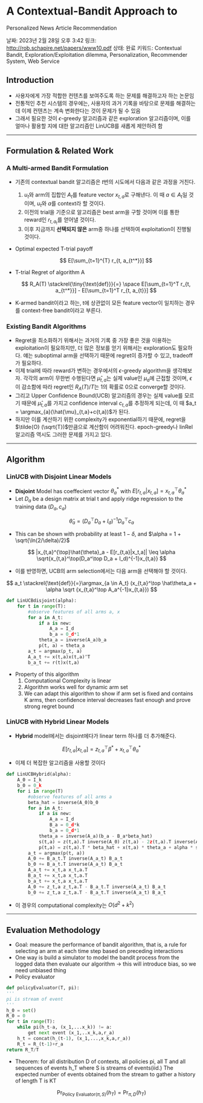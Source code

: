 # A Contextual-Bandit Approach to
Personalized News Article Recommendation

날짜: 2023년 2월 28일 오후 3:42
링크: http://rob.schapire.net/papers/www10.pdf
상태: 완료
키워드: Contextual Bandit, Exploration/Exploitation dilemma, Personalization, Recommender System, Web Service

## Introduction

- 사용자에게 가장 적합한 컨텐츠를 보여주도록 하는 문제를 해결하고자 하는 논문임
- 전통적인 추천 시스템의 경우에는, 사용자의 과거 기록을 바탕으로 문제를 해결하는데 이제 컨텐츠는 계속 변화한다는 것이 문제가 될 수 있음
- 그래서 필요한 것이 $\epsilon$-greedy 알고리즘과 같은 exploration 알고리즘이며, 이를 얼마나 활용할 지에 대한 알고리즘인 LinUCB를 새롭게 제안하려 함

---

## Formulation & Related Work

### A Multi-armed Bandit Formulation

- 기존의 contextual bandit 알고리즘은 $t$번의 시도에서 다음과 같은 과정을 거친다.
    1. $u_t$와 arm의 집합인 $A_t$를 feature vector $x_{t,a}$로 구해낸다. 이 때 $a \in A_t$일 것이며, $u_t$와 $a$를 context라 할 것이다.
    2. 이전의 trial을 기준으로 알고리즘은 best arm을 구할 것이며 이를 통한 reward인 $r_{t, a_t}$를 얻어낼 것이다.
    3. 이후 지금까지 **선택되지 않은** arm중 하나를 선택하여 exploitation이 진행될 것이다.
- Optimal expected T-trial payoff
    
    $$
    E[\sum_{t=1}^{T} r_{t, a_{t^*}}]
    $$
    
- T-trial Regret of algorithm A
    
    $$
    R_A(T) \stackrel{\tiny{\text{def}}}{=} \space E[\sum_{t=1}^T r_{t, a_{t^*}}] - E[\sum_{t=1}^T r_{t, a_{t}}] 
    $$
    
- K-armed bandit이라고 하는, t에 상관없이 모든 feature vector이 일치하는 경우를 context-free bandit이라고 부른다.

### Existing Bandit Algorithms

- Regret을 최소화하기 위해서는 과거의 기록 중 가장 좋은 것을 이용하는 exploitation이 필요하지만, 더 많은 정보를 얻기 위해서는 exploration도 필요하다. 얘는 suboptimal arm을 선택하기 때문에 regret이 증가할 수 있고, tradeoff가 필요하다.
- 이제 trial에 따라 reward가 변하는 경우에서의 $\epsilon$-greedy algorithm을 생각해보자. 각각의 arm이 무한번 수행된다면 $\hat{\mu}_{t,a}$는 실제 value인 $\mu_a$에 근접할 것이며, $\epsilon$이 감소함에 따라 regret인 $R_A(T)/T$는 1의 확률로 0으로 converge할 것이다.
- 그리고 Upper Confidence Bound(UCB) 알고리즘의 경우는 실제 value를 모르기 때문에 $\hat{\mu}_{t,a}$를 가지고 confidence interval $c_{t,a}$를 추정하게 되는데, 이 때 $a_t = \argmax_{a}(\hat{\mu}_{t,a}+c{t,a})$가 된다.
- 하지만 이를 계산하기 위한 complexity가 exponential하기 때문에, regret을 $\tilde{O} (\sqrt{T})$만큼으로 계산함이 어려워진다. epoch-greedy나 linRel 알고리즘 역시도 그러한 문제를 가지고 있다.

---

## Algorithm

### LinUCB with Disjoint Linear Models

- **Disjoint** Model has coeffecient vector $\theta^*_a$ with $E[r_{t,a}|x_{t,a}]=x_{t,a}^{\top}\theta_a^*$
- Let $D_a$ be a design matrix at trial t and apply ridge regression to the training data $(D_a,c_a)$

$$
\hat\theta_a = (D_a^{\top}D_a+I_d)^{-1}D_a^{\top}c_a
$$

- This can be shown with probability at least $1-\delta$, and $\alpha = 1 + \sqrt{\ln(2/\delta)/2}$

$$
|x_{t,a}^{\top}\hat{\theta}_a - E[r_{t,a}|x_t,a]| \leq \alpha \sqrt{x_{t,a}^\top(D_a^\top D_a + I_d)^{-1}x_{t,a}}
$$

- 이를 반영하면, UCB의 arm selection에서는 다음 arm을 선택해야 할 것이다.

$$
a_t \stackrel{\text{def}}{=}\argmax_{a \in A_t} (x_{t,a}^\top \hat\theta_a + \alpha \sqrt {x_{t,a}^\top A_a^{-1}x_{t,a}})
$$

```python
def LinUCBdisjoint(alpha):
	for t in range(T):
		#observe features of all arms a, x
		for a in A_t:
			if a is new:
				A_a = I_d
				b_a = 0_d*1
			theta_a = inverse(A_a)b_a
			p(t, a) = theta_a
		a_t = argmax(p_t, a)
		A_a_t += x(t,a)x(t,a)^T
		b_a_t += r(t)x(t,a)
```

- Property of this algorithm
    1. Computational Complexity is linear
    2. Algorithm works well for dynamic arm set
    3. We can adapt this algorithm to show if arm set is fixed and contains K arms, then confidence interval decreases fast enough and prove strong regret bound

### LinUCB with Hybrid Linear Models

- **Hybrid** model에서는 disjoint에다가 linear term 하나를 더 추가해준다.

$$
E[r_{t,a} |x_{t,a}] = z_{t,a}^\top \beta^* + x_{t,a}^\top \theta_a^*
$$

- 이제 더 복잡한 알고리즘을 사용할 것이다

```python
def LinUCBHybrid(alpha):
	A_0 = I_k
	b_0 = 0_k
	for i in range(T)
		#observe features of all arms a
		beta_hat = inverse(A_0)b_0
		for a in A_t:
			if a is new:
				A_a = I_d
				B_a = 0_d*k
				b_a = 0_d*1
			theta_a = inverse(A_a)(b_a - B_a*beta_hat)
			s(t,a) = z(t,a).T inverse(A_0) z(t,a) - 2z(t,a).T inverse(A_0) B_a.T inverse(A_a) x(t,a) + x(t,a).T inverse(A_a)x(t,a) + x(t,a).T inverse(A_a) B_a inverse(A_0)B_a.T inverse(A_a) x(t,a)
			p(t,a) = z(t,a).T * beta_hat + x(t,a) * theta_a + alpha * sqrt(s(t,a))
		a_t = argmax(p(t, a))
		A_0 += B_a_t.T inverse(A_a_t) B_a_t
		b_0 += B_a_t.T inverse(A_a_t) B_a_t
		A_a_t += x_t,a x_t,a.T
		B_a_t += x_t,a x_t,a.T
		b_a_t += x_t,a x_t,a.T
		A_0 += z_t,a z_t,a.T - B_a_t.T inverse(A_a_t) B_a_t
		b_0 += z_t,a z_t,a.T - B_a_t.T inverse(A_a_t) B_a_t
```

- 이 경우의 computational complexity는 $O(d^2+k^2)$

---

## Evaluation Methodology

- Goal: measure the performance of bandit algorithm, that is, a rule for selecting an arm at each time step based on preceding interactions
- One way is build a simulator to model the bandit process from the logged data then evaluate our algorithm → this will introduce bias, so we need unbiased thing
- Policy evaluator

```python
def policyEvaluator(T, pi):
'''
pi is stream of event
'''
h_0 = set()
R_0 = 0
for t in range(T):
	while pi(h_t-a, (x_1,...x_k)) != a:
		get next event (x_1,..x_k,a,r_a)
	h_t = concat(h_(t-1), (x_1,...,x_k,a,r_a))
	R_t = R_(t-1)+r_a
return R_T/T
```

- Theorem: for all distribution D of contexts, all policies pi, all T and all sequences of events h_T where S is streams of events(iid.) The expected number of events obtained from the stream to gather a history of length T is KT

$$
\Pr_{\text{Policy Evaluator}(\pi, S)}(h_T) = \Pr_{\pi, D}(h_T)
$$